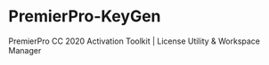 # PremierPro-KeyGen
PremierPro CC 2020 Activation Toolkit | License Utility &amp; Workspace Manager
